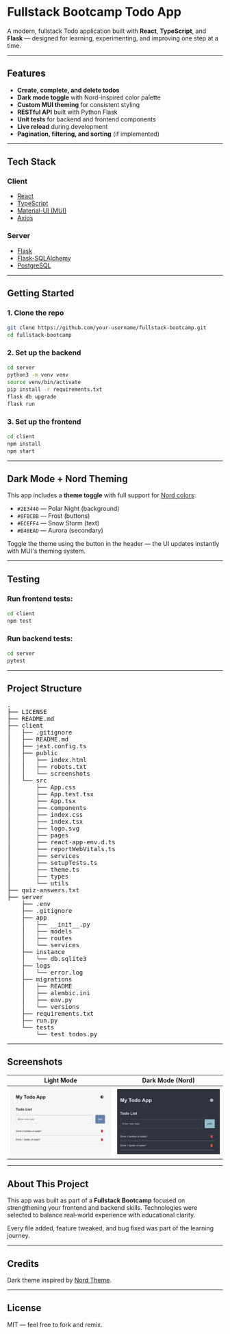 # Fullstack Bootcamp Todo App

A modern, fullstack Todo application built with **React**, **TypeScript**, and **Flask** — designed for learning, experimenting, and improving one step at a time.

---

## Features

-  **Create, complete, and delete todos**
-  **Dark mode toggle** with Nord-inspired color palette
-  **Custom MUI theming** for consistent styling
-  **RESTful API** built with Python Flask
-  **Unit tests** for backend and frontend components
-  **Live reload** during development
-  **Pagination, filtering, and sorting** (if implemented)

---

## Tech Stack

### Client
- [React](https://reactjs.org/)
- [TypeScript](https://www.typescriptlang.org/)
- [Material-UI (MUI)](https://mui.com/)
- [Axios](https://axios-http.com/)

### Server
- [Flask](https://flask.palletsprojects.com/)
- [Flask-SQLAlchemy](https://flask-sqlalchemy.palletsprojects.com/)
- [PostgreSQL](https://www.postgresql.org/)

---

## Getting Started

### 1. Clone the repo

```bash
git clone https://github.com/your-username/fullstack-bootcamp.git
cd fullstack-bootcamp
```

### 2. Set up the backend

```bash
cd server
python3 -m venv venv
source venv/bin/activate
pip install -r requirements.txt
flask db upgrade
flask run
```

### 3. Set up the frontend

```bash
cd client
npm install
npm start
```

---

## Dark Mode + Nord Theming

This app includes a **theme toggle** with full support for [Nord colors](https://www.nordtheme.com/):

- `#2E3440` — Polar Night (background)
- `#8FBCBB` — Frost (buttons)
- `#ECEFF4` — Snow Storm (text)
- `#B48EAD` — Aurora (secondary)

Toggle the theme using the button in the header — the UI updates instantly with MUI's theming system.

---

## Testing

### Run frontend tests:
```bash
cd client
npm test
```

### Run backend tests:
```bash
cd server
pytest
```

---

## Project Structure

<pre>
.
├── LICENSE
├── README.md
├── client
│   ├── .gitignore
│   ├── README.md
│   ├── jest.config.ts
│   ├── public
│   │   ├── index.html
│   │   ├── robots.txt
│   │   └── screenshots
│   └── src
│       ├── App.css
│       ├── App.test.tsx
│       ├── App.tsx
│       ├── components
│       ├── index.css
│       ├── index.tsx
│       ├── logo.svg
│       ├── pages
│       ├── react-app-env.d.ts
│       ├── reportWebVitals.ts
│       ├── services
│       ├── setupTests.ts
│       ├── theme.ts
│       ├── types
│       └── utils
├── quiz-answers.txt
├── server
    ├── .env
    ├── .gitignore
    ├── app
    │   ├── __init__.py
    │   ├── models
    │   ├── routes
    │   └── services
    ├── instance
    │   └── db.sqlite3
    ├── logs
    │   └── error.log
    ├── migrations
    │   ├── README
    │   ├── alembic.ini
    │   ├── env.py
    │   └── versions
    ├── requirements.txt
    ├── run.py
    └── tests
        └── test_todos.py
</pre>

---

## Screenshots

| Light Mode | Dark Mode (Nord) |
|------------|------------------|
| ![Light](client/public/screenshots/lightmode.png) | ![Dark](client/public/screenshots/darkmode.png) |

---

## About This Project

This app was built as part of a **Fullstack Bootcamp** focused on strengthening your frontend and backend skills. Technologies were selected to balance real-world experience with educational clarity.

Every file added, feature tweaked, and bug fixed was part of the learning journey.

---

## Credits

Dark theme inspired by [Nord Theme](https://www.nordtheme.com/).

---

## License

MIT — feel free to fork and remix.

